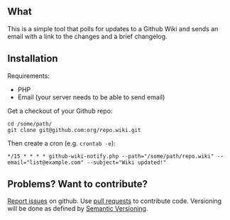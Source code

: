 What
----

This is a simple tool that polls for updates to a Github Wiki and sends an email with a link to the changes and a brief changelog.

Installation
------------

Requirements:

- PHP
- Email (your server needs to be able to send email)

Get a checkout of your Github repo:

	cd /some/path/
	git clone git@github.com:org/repo.wiki.git
	
Then create a cron (e.g. `crontab -e`):

	*/15 * * * * github-wiki-notify.php --path="/some/path/repo.wiki" --email="list@example.com" --subject="Wiki updated!"

Problems? Want to contribute?
-----------------------------

[Report issues](https://github.com/awbush/github-wiki-notify/issues) on github.  Use [pull requests](http://help.github.com/send-pull-requests/) to contribute code.  Versioning will be done as defined by [Semantic Versioning](http://semver.org/).
